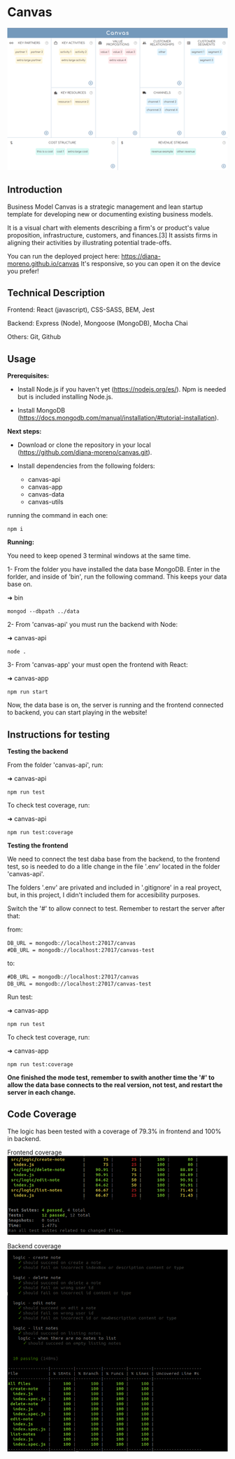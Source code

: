 # Canvas

![Main](./img/canvas.png)

## Introduction

Business Model Canvas is a strategic management and lean startup template for developing new or documenting existing business models.

It is a visual chart with elements describing a firm's or product's value proposition, infrastructure, customers, and finances.[3] It assists firms in aligning their activities by illustrating potential trade-offs.


You can run the deployed project here: https://diana-moreno.github.io/canvas
It's responsive, so you can open it on the device you prefer!

## Technical Description

Frontend: React (javascript), CSS-SASS, BEM, Jest

Backend: Express (Node), Mongoose (MongoDB), Mocha Chai

Others: Git, Github

## Usage

**Prerequisites:**

- Install Node.js if you haven't yet (https://nodejs.org/es/). Npm is needed but is included installing Node.js.

- Install MongoDB (https://docs.mongodb.com/manual/installation/#tutorial-installation).

**Next steps:**

- Download or clone the repository in your local (https://github.com/diana-moreno/canvas.git).

- Install dependencies from the following folders:
  - canvas-api
  - canvas-app
  - canvas-data
  - canvas-utils

running the command in each one:
```
npm i
```

**Running:**

You need to keep opened 3 terminal windows at the same time.

1- From the folder you have installed the data base MongoDB. Enter in the forlder, and inside of 'bin', run the following command. This keeps your data base on.

➜  bin
```
mongod --dbpath ../data
```

2- From 'canvas-api' you must run the backend with Node:

➜  canvas-api
```
node .
```

3- From 'canvas-app' your must open the frontend with React:

➜  canvas-app
```
npm run start
```

Now, the data base is on, the server is running and the frontend connected to backend, you can start playing in the website!

## Instructions for testing

**Testing the backend**

From the folder 'canvas-api', run:

➜  canvas-api
```
npm run test
```
To check test coverage, run:

➜  canvas-api
```
npm run test:coverage
```

**Testing the frontend**

We need to connect the test daba base from the backend, to the frontend test, so is needed to do a litle change in the file '.env' located in the folder 'canvas-api'.

The folders '.env' are privated and included in '.gitignore' in a real proyect, but, in this project, I didn't included them for accesibility purposes.

Switch the '#' to allow connect to test. Remember to restart the server after that:

from:
```
DB_URL = mongodb://localhost:27017/canvas
#DB_URL = mongodb://localhost:27017/canvas-test
```
to:
```
#DB_URL = mongodb://localhost:27017/canvas
DB_URL = mongodb://localhost:27017/canvas-test
```

Run test:

➜  canvas-app
```
npm run test
```

To check test coverage, run:

➜  canvas-app
```
npm run test:coverage
```

**One finished the mode test, remember to swith another time the '#' to allow the data base connects to the real version, not test, and restart the server in each change.**

## Code Coverage

The logic has been tested with a coverage of 79.3% in frontend and 100% in backend.

Frontend coverage
![Frontend coverage](./img/app-test.png)

Backend coverage
![Backend coverage](./img/api-test.png)
